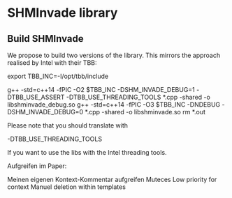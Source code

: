 # SHMInvade library #


## Build SHMInvade ##

We propose to build two versions of the library. This mirrors the approach
realised by Intel with their TBB:

export TBB_INC=-I/opt/tbb/include

g++ -std=c++14 -fPIC -O2 $TBB_INC -DSHM_INVADE_DEBUG=1 -DTBB_USE_ASSERT -DTBB_USE_THREADING_TOOLS *.cpp -shared -o libshminvade_debug.so
g++ -std=c++14 -fPIC -O3 $TBB_INC -DNDEBUG -DSHM_INVADE_DEBUG=0 *.cpp -shared -o libshminvade.so
rm *.out


Please note that you should translate with 

-DTBB_USE_THREADING_TOOLS

If you want to use the libs with the Intel threading tools.



Aufgreifen im Paper:

Meinen eigenen Kontext-Kommentar aufgreifen
Muteces
Low priority for context
Manuel deletion within templates
